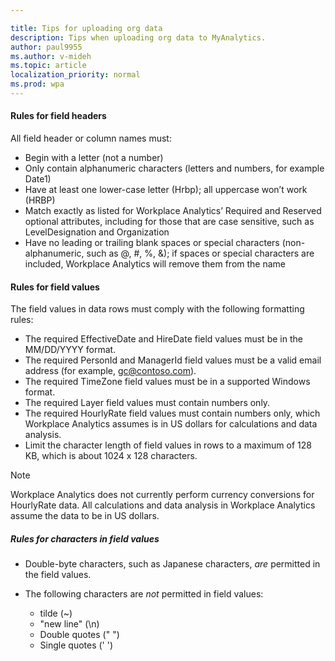 ```yaml
---

title: Tips for uploading org data
description: Tips when uploading org data to MyAnalytics. 
author: paul9955
ms.author: v-mideh
ms.topic: article
localization_priority: normal
ms.prod: wpa
---
```


#### Rules for field headers

All field header or column names must:

* Begin with a letter (not a number)
* Only contain alphanumeric characters (letters and numbers, for example Date1)
* Have at least one lower-case letter (Hrbp); all uppercase won’t work (HRBP)
* Match exactly as listed for Workplace Analytics’ Required and Reserved optional attributes, including for those that are case sensitive, such as LevelDesignation and Organization
* Have no leading or trailing blank spaces or special characters (non-alphanumeric, such as @, #, %, &); if spaces or special characters are included, Workplace Analytics will remove them from the name

#### Rules for field values

The field values in data rows must comply with the following formatting rules:

* The required EffectiveDate and HireDate field values must be in the MM/DD/YYYY format.
* The required PersonId and ManagerId field values must be a valid email address (for example, gc@contoso.com).
* The required TimeZone field values must be in a supported Windows format.
* The required Layer field values must contain numbers only.
* The required HourlyRate field values must contain numbers only, which Workplace Analytics assumes is in US dollars for calculations and data analysis.
* Limit the character length of field values in rows to a maximum of 128 KB, which is about 1024 x 128 characters.

>[!Note]
>Workplace Analytics does not currently perform currency conversions for HourlyRate data. All calculations and data analysis in Workplace Analytics assume the data to be in US dollars.

##### Rules for characters in field values

* Double-byte characters, such as Japanese characters, _are_ permitted in the field values.
* The following characters are _not_ permitted in field values:

  * tilde (~)
  * "new line" (\n)
  * Double quotes (" ")
  * Single quotes (' ')

<!-- FORMERLY HERE: 
* No accent marks (á)
* No short or long dashes (-, --)
* No commas (,)  -->
